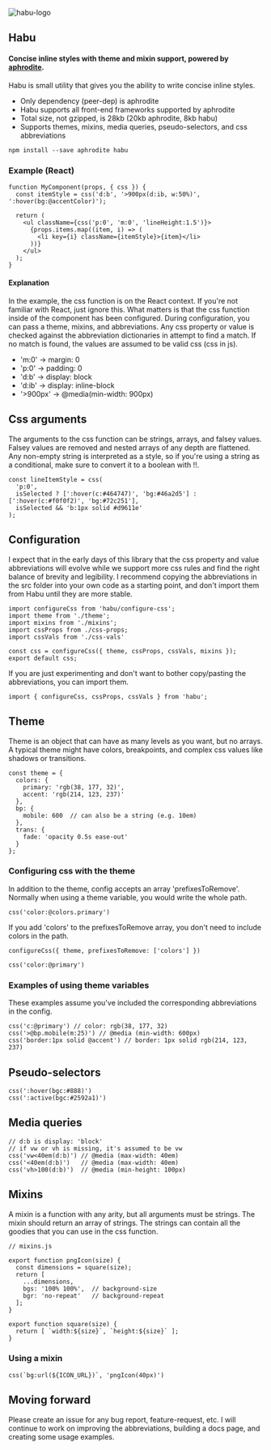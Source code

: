 ![habu-logo](https://cloud.githubusercontent.com/assets/8162640/22945227/772ed4ac-f2c1-11e6-8a17-e3735d2ec7f6.png)

## Habu

#### Concise inline styles with theme and mixin support, powered by [aphrodite](https://github.com/Khan/aphrodite).

Habu is small utility that gives you the ability to write concise inline styles.
* Only dependency (peer-dep) is aphrodite
* Habu supports all front-end frameworks supported by aphrodite
* Total size, not gzipped, is 28kb (20kb aphrodite, 8kb habu)
* Supports themes, mixins, media queries, pseudo-selectors, and css abbreviations

```
npm install --save aphrodite habu
```

### Example (React)
```
function MyComponent(props, { css }) {
  const itemStyle = css('d:b', '>900px(d:ib, w:50%)', ':hover(bg:@accentColor)');

  return (
    <ul className={css('p:0', 'm:0', 'lineHeight:1.5')}>
      {props.items.map((item, i) => (
        <li key={i} className={itemStyle}>{item}</li>  
      ))}
    </ul>
  );
}
```

#### Explanation
In the example, the css function is on the React context.  If you're not familiar with React, just ignore this.
What matters is that the css function inside of the component has been configured.
During configuration, you can pass a theme, mixins, and abbreviations.  Any css property or value is checked against
the abbreviation dictionaries in attempt to find a match.  If no match is found, the values are assumed to be valid css (css in js).

* 'm:0' -> margin: 0
* 'p:0' -> padding: 0
* 'd:b' -> display: block
* 'd:ib' -> display: inline-block
* '>900px' -> @media(min-width: 900px)


## Css arguments
The arguments to the css function can be strings, arrays, and falsey values.  Falsey values are removed and nested arrays of any depth are flattened.
Any non-empty string is interpreted as a style, so if you're using a string as a conditional, make sure to convert it to a boolean with !!.
```
const lineItemStyle = css(
  'p:0',
  isSelected ? [':hover(c:#464747)', 'bg:#46a2d5'] : [':hover(c:#f0f0f2)', 'bg:#72c251'],
  isSelected && 'b:1px solid #d9611e'
);
```

## Configuration
I expect that in the early days of this library that the css property and value abbreviations will evolve while we support more css rules and find the right balance of brevity and legibility.  I recommend copying the abbreviations in the src folder into your own code as a starting point, and don't import them from Habu until they are more stable.

```
import configureCss from 'habu/configure-css';
import theme from './theme';
import mixins from './mixins';
import cssProps from ./css-props;
import cssVals from './css-vals'

const css = configureCss({ theme, cssProps, cssVals, mixins });
export default css;
```

If you are just experimenting and don't want to bother copy/pasting the abbreviations, you can import them.
```
import { configureCss, cssProps, cssVals } from 'habu';
```

## Theme
Theme is an object that can have as many levels as you want, but no arrays.  A typical theme might have colors, breakpoints, and complex css values like shadows or transitions.
```
const theme = {
  colors: {
    primary: 'rgb(38, 177, 32)',
    accent: 'rgb(214, 123, 237)'
  },
  bp: {
    mobile: 600  // can also be a string (e.g. 10em)
  },
  trans: {
    fade: 'opacity 0.5s ease-out'
  }
};
```

### Configuring css with the theme
In addition to the theme, config accepts an array 'prefixesToRemove'.
Normally when using a theme variable, you would write the whole path.
```
css('color:@colors.primary')
```
If you add 'colors' to the prefixesToRemove array, you don't need to include colors in the path.

```
configureCss({ theme, prefixesToRemove: ['colors'] })
```

```
css('color:@primary')
```

### Examples of using theme variables
These examples assume you've included the corresponding abbreviations in the config.
```
css('c:@primary') // color: rgb(38, 177, 32)
css('>@bp.mobile(m:25)') // @media (min-width: 600px)
css('border:1px solid @accent') // border: 1px solid rgb(214, 123, 237)
```

## Pseudo-selectors
```
css(':hover(bgc:#888)')
css(':active(bgc:#2592a1)')
```

## Media queries
```
// d:b is display: 'block'
// if vw or vh is missing, it's assumed to be vw
css('vw<40em(d:b)') // @media (max-width: 40em)
css('<40em(d:b)')   // @media (max-width: 40em)
css('vh>100(d:b)')  // @media (min-height: 100px)
```

## Mixins
A mixin is a function with any arity, but all arguments must be strings.
The mixin should return an array of strings.  The strings can contain all the goodies that you can use in the css function.

```
// mixins.js

export function pngIcon(size) {
  const dimensions = square(size);
  return [
    ...dimensions,
    bgs: '100% 100%',  // background-size
    bgr: 'no-repeat'   // background-repeat
  ];
}

export function square(size) {
  return [ `width:${size}`, `height:${size}` ];
}
```

### Using a mixin
```
css(`bg:url(${ICON_URL})`, 'pngIcon(40px)')
```

## Moving forward

Please create an issue for any bug report, feature-request, etc.
I will continue to work on improving the abbreviations, building a docs page, and creating some usage examples.
